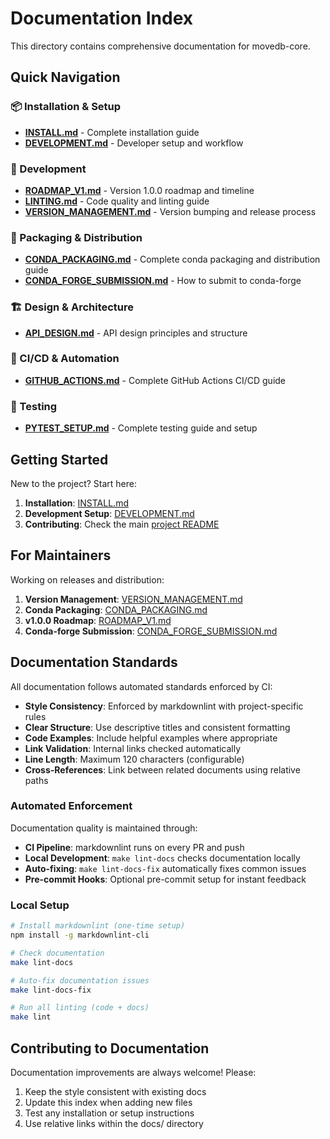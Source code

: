# Documentation Index

This directory contains comprehensive documentation for movedb-core.

## Quick Navigation

### 📦 Installation & Setup

- **[INSTALL.md](INSTALL.md)** - Complete installation guide
- **[DEVELOPMENT.md](DEVELOPMENT.md)** - Developer setup and workflow

### 🔧 Development

- **[ROADMAP_V1.md](ROADMAP_V1.md)** - Version 1.0.0 roadmap and timeline
- **[LINTING.md](LINTING.md)** - Code quality and linting guide
- **[VERSION_MANAGEMENT.md](VERSION_MANAGEMENT.md)** - Version bumping and release process

### 🚚 Packaging & Distribution

- **[CONDA_PACKAGING.md](CONDA_PACKAGING.md)** - Complete conda packaging and distribution guide
- **[CONDA_FORGE_SUBMISSION.md](CONDA_FORGE_SUBMISSION.md)** - How to submit to conda-forge

### 🏗️ Design & Architecture

- **[API_DESIGN.md](API_DESIGN.md)** - API design principles and structure

### 🔄 CI/CD & Automation

- **[GITHUB_ACTIONS.md](GITHUB_ACTIONS.md)** - Complete GitHub Actions CI/CD guide

### 🧪 Testing

- **[PYTEST_SETUP.md](PYTEST_SETUP.md)** - Complete testing guide and setup

## Getting Started

New to the project? Start here:

1. **Installation**: [INSTALL.md](INSTALL.md)
2. **Development Setup**: [DEVELOPMENT.md](DEVELOPMENT.md)
3. **Contributing**: Check the main [project README](../README.md)

## For Maintainers

Working on releases and distribution:

1. **Version Management**: [VERSION_MANAGEMENT.md](VERSION_MANAGEMENT.md)
2. **Conda Packaging**: [CONDA_PACKAGING.md](CONDA_PACKAGING.md)
3. **v1.0.0 Roadmap**: [ROADMAP_V1.md](ROADMAP_V1.md)
4. **Conda-forge Submission**: [CONDA_FORGE_SUBMISSION.md](CONDA_FORGE_SUBMISSION.md)

## Documentation Standards

All documentation follows automated standards enforced by CI:

- **Style Consistency**: Enforced by markdownlint with project-specific rules
- **Clear Structure**: Use descriptive titles and consistent formatting
- **Code Examples**: Include helpful examples where appropriate  
- **Link Validation**: Internal links checked automatically
- **Line Length**: Maximum 120 characters (configurable)
- **Cross-References**: Link between related documents using relative paths

### Automated Enforcement

Documentation quality is maintained through:

- **CI Pipeline**: markdownlint runs on every PR and push
- **Local Development**: `make lint-docs` checks documentation locally
- **Auto-fixing**: `make lint-docs-fix` automatically fixes common issues
- **Pre-commit Hooks**: Optional pre-commit setup for instant feedback

### Local Setup

```bash
# Install markdownlint (one-time setup)
npm install -g markdownlint-cli

# Check documentation
make lint-docs

# Auto-fix documentation issues
make lint-docs-fix

# Run all linting (code + docs)
make lint
```

## Contributing to Documentation

Documentation improvements are always welcome! Please:

1. Keep the style consistent with existing docs
2. Update this index when adding new files
3. Test any installation or setup instructions
4. Use relative links within the docs/ directory
